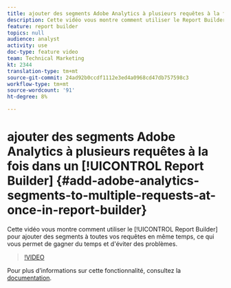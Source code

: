 ```yaml
---
title: ajouter des segments Adobe Analytics à plusieurs requêtes à la fois dans un Report Builder
description: Cette vidéo vous montre comment utiliser le Report Builder pour ajouter des segments à toutes vos requêtes en même temps, ce qui vous permet de gagner du temps et de faire face à des problèmes.
feature: report builder
topics: null
audience: analyst
activity: use
doc-type: feature video
team: Technical Marketing
kt: 2344
translation-type: tm+mt
source-git-commit: 24ad92b0ccdf1112e3ed4a0968cd47db757598c3
workflow-type: tm+mt
source-wordcount: '91'
ht-degree: 8%

---
```



# ajouter des segments Adobe Analytics à plusieurs requêtes à la fois dans un [!UICONTROL Report Builder] {#add-adobe-analytics-segments-to-multiple-requests-at-once-in-report-builder}

Cette vidéo vous montre comment utiliser le [!UICONTROL Report Builder] pour ajouter des segments à toutes vos requêtes en même temps, ce qui vous permet de gagner du temps et d&#39;éviter des problèmes.

>[!VIDEO](https://video.tv.adobe.com/v/25445/?quality=12)

Pour plus d’informations sur cette fonctionnalité, consultez la [documentation](https://marketing.adobe.com/resources/help/fr_FR/arb/index.html).
